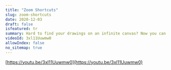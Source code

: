 ```yaml
---
title: "Zoom Shortcuts"
slug: zoom-shortcuts
date: 2020-12-03
draft: false
isfeatured: tr
summary: Hard to find your drawings on an infinite canvas? Now you can easily select your Zoom level for your canvas. 
videoId: 3xl11Uuwmw0
allowIndex: false
no_sitemap: true
---
```




[https://youtu.be/3xl11Uuwmw0](https://youtu.be/3xl11Uuwmw0)
